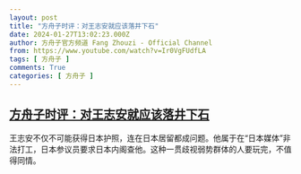 ```yaml
---
layout: post
title: "方舟子时评：对王志安就应该落井下石"
date: 2024-01-27T13:02:23.000Z
author: 方舟子官方频道 Fang Zhouzi - Official Channel
from: https://www.youtube.com/watch?v=Ir0VgFUdfLA
tags: [ 方舟子 ]
comments: True
categories: [ 方舟子 ]
---
```

<!--1706360543000-->
[方舟子时评：对王志安就应该落井下石](https://www.youtube.com/watch?v=Ir0VgFUdfLA)
------

<div>
王志安不仅不可能获得日本护照，连在日本居留都成问题。他属于在“日本媒体”非法打工，日本参议员要求日本内阁查他。这种一贯歧视弱势群体的人要玩完，不值得同情。
</div>
